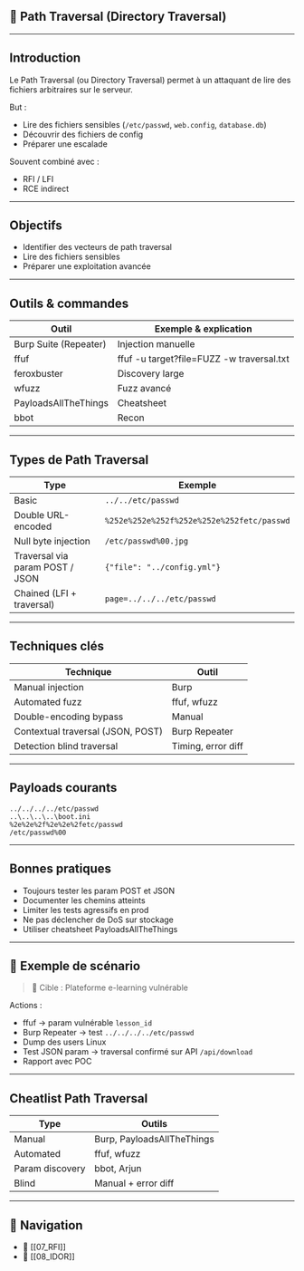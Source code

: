 
## 📂 Path Traversal (Directory Traversal)

---

## Introduction

Le <span class="concept">Path Traversal</span> (ou Directory Traversal) permet à un attaquant de lire des fichiers arbitraires sur le serveur.

But :
- Lire des fichiers sensibles (`/etc/passwd`, `web.config`, `database.db`)
- Découvrir des fichiers de config
- Préparer une escalade

Souvent combiné avec :
- RFI / LFI
- RCE indirect

---

## Objectifs

- <span class="goal">Identifier des vecteurs de path traversal</span>
- <span class="goal">Lire des fichiers sensibles</span>
- <span class="goal">Préparer une exploitation avancée</span>

---

## Outils & commandes

| Outil | Exemple & explication |
|-------|-----------------------|
| <span class="technology">Burp Suite (Repeater)</span> | Injection manuelle |
| <span class="technology">ffuf</span> | <span class="example">ffuf -u target?file=FUZZ -w traversal.txt</span> |
| <span class="technology">feroxbuster</span> | Discovery large |
| <span class="technology">wfuzz</span> | Fuzz avancé |
| <span class="technology">PayloadsAllTheThings</span> | Cheatsheet |
| <span class="technology">bbot</span> | Recon |

---

## Types de Path Traversal

| Type | Exemple |
|------|---------|
| <span class="concept">Basic</span> | `../../etc/passwd` |
| <span class="concept">Double URL-encoded</span> | `%252e%252e%252f%252e%252e%252fetc/passwd` |
| <span class="concept">Null byte injection</span> | `/etc/passwd%00.jpg` |
| <span class="concept">Traversal via param POST / JSON</span> | `{"file": "../config.yml"}` |
| <span class="concept">Chained (LFI + traversal)</span> | `page=../../../etc/passwd` |

---

## Techniques clés

| Technique | Outil |
|-----------|------|
| <span class="concept">Manual injection</span> | Burp |
| <span class="concept">Automated fuzz</span> | ffuf, wfuzz |
| <span class="concept">Double-encoding bypass</span> | Manual |
| <span class="concept">Contextual traversal (JSON, POST)</span> | Burp Repeater |
| <span class="concept">Detection blind traversal</span> | Timing, error diff |

---

## Payloads courants

```
../../../../etc/passwd
..\..\..\..\boot.ini
%2e%2e%2f%2e%2e%2fetc/passwd
/etc/passwd%00
```

---

## Bonnes pratiques

- <span class="best-practice">Toujours tester les param POST et JSON</span>
- <span class="best-practice">Documenter les chemins atteints</span>
- <span class="best-practice">Limiter les tests agressifs en prod</span>
- <span class="mitigation">Ne pas déclencher de DoS sur stockage</span>
- <span class="best-practice">Utiliser cheatsheet PayloadsAllTheThings</span>

---

## 🎯 Exemple de scénario

> <span class="note">📂 Cible :</span> Plateforme e-learning vulnérable

Actions :
- <span class="technology">ffuf</span> → param vulnérable `lesson_id`
- <span class="technology">Burp Repeater</span> → test `../../../../etc/passwd`
- Dump des users Linux
- Test JSON param → traversal confirmé sur API `/api/download`
- Rapport avec POC

---

## Cheatlist Path Traversal

| Type | Outils |
|------|--------|
| Manual | Burp, PayloadsAllTheThings |
| Automated | ffuf, wfuzz |
| Param discovery | bbot, Arjun |
| Blind | Manual + error diff |

---

## 🚀 Navigation

- 🚀 [[07_RFI]]
- 🚀 [[08_IDOR]]
